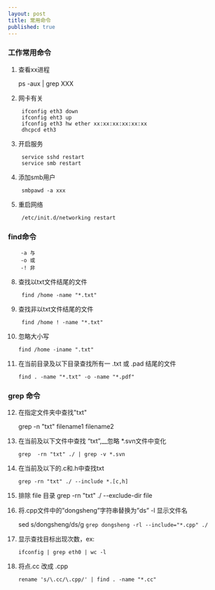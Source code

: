 ```yaml
---
layout: post
title: 常用命令
published: true
---
```


### 工作常用命令

1. 查看xx进程

	 ps -aux | grep XXX
		


2. 网卡有关

		ifconfig eth3 down
		ifconfig eht3 up
		ifconfig eth3 hw ether xx:xx:xx:xx:xx:xx 
		dhcpcd eth3 


3. 开启服务

		service sshd restart
		service smb restart


4. 添加smb用户

		smbpawd -a xxx


5. 重启网络

		/etc/init.d/networking restart



### find命令
	 	-a 与
	 	-o 或
	 	-! 非

8. 查找以txt文件结尾的文件

		find /home -name "*.txt"


9. 查找非以txt文件结尾的文件

		find /home ! -name "*.txt"


10. 忽略大小写


		find /home -iname ".txt"


11. 在当前目录及以下目录查找所有一 .txt 或 .pad 结尾的文件

		find . -name "*.txt" -o -name "*.pdf"


### grep 命令

12. 在指定文件夹中查找"txt"

	grep -n "txt" filename1 filename2


13. 在当前及以下文件中查找 “txt”,__忽略 *.svn文件中变化

		grep  -rn "txt" ./ | grep -v *.svn 


14. 在当前及以下的.c和.h中查找txt

		grep -rn "txt" ./ --include *.[c,h]


15. 排除 file 目录
		grep -rn "txt" ./ --exclude-dir file


16. 将.cpp文件中的”dongsheng”字符串替换为”ds” -l 显示文件名

	sed  s/dongsheng/ds/g `grep dongsheng -rl --include="*.cpp" ./`


17. 显示查找目标出现次数，ex:

		ifconfig | grep eth0 | wc -l

17. 将点.cc 改成 .cpp
	
    	rename 's/\.cc/\.cpp/' | find . -name "*.cc"

